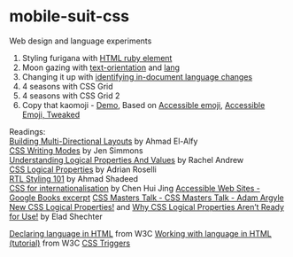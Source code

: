 # mobile-suit-css
Web design and language experiments 

1. Styling furigana with [HTML ruby element](https://developer.mozilla.org/en-US/docs/Web/HTML/Element/ruby)
2. Moon gazing with [text-orientation](https://developer.mozilla.org/en-US/docs/Web/CSS/text-orientation) and [lang](https://developer.mozilla.org/en-US/docs/Web/HTML/Global_attributes/lang)
3. Changing it up with [identifying in-document language changes](https://www.w3.org/International/techniques/authoring-html#indoclang)
4. 4 seasons with CSS Grid 
5. 4 seasons with CSS Grid 2 
6. Copy that kaomoji - [Demo](https://codepen.io/AlcinaW/full/jOqMGYZ), Based on [Accessible emoji](https://tink.uk/accessible-emoji/), [Accessible Emoji, Tweaked](https://adrianroselli.com/2016/12/accessible-emoji-tweaked.html)

Readings:  
[Building Multi-Directional Layouts](https://css-tricks.com/building-multi-directional-layouts/) by Ahmad El-Alfy  
[CSS Writing Modes](https://24ways.org/2016/css-writing-modes/) by Jen Simmons  
[Understanding Logical Properties And Values](https://www.smashingmagazine.com/2018/03/understanding-logical-properties-values/) by Rachel Andrew   
[CSS Logical Properties](https://adrianroselli.com/2019/11/css-logical-properties.html) by Adrian Roselli  
[RTL Styling 101](https://www.rtlstyling.com/posts/rtl-styling/) by Ahmad Shadeed  
[CSS for internationalisation](https://chenhuijing.com/blog/css-for-i18n/#%F0%9F%8E%B9) by Chen Hui Jing
[Accessible Web Sites - Google Books excerpt](https://books.google.ca/books?id=FkcnCgAAQBAJ&pg=PA49&lpg=PA49&dq=japanese+katakana+accessibility&source=bl&ots=sKq_GlCzVD&sig=ACfU3U2B-nv-HiCT4NMDydj1dnDhyzc1Kw&hl=en&sa=X&ved=2ahUKEwjWroi98uPpAhXPVs0KHQJgBZMQ6AEwDnoECAgQAQ#v=onepage&q=japanese%20katakana%20accessibility&f=false)
[CSS Masters Talk - CSS Masters Talk - Adam Argyle](https://youtu.be/zOZju-Z6J2M?t=2146)
[New CSS Logical Properties!](https://medium.com/@elad/new-css-logical-properties-bc6945311ce7) and [Why CSS Logical Properties Aren’t Ready for Use!](https://medium.com/@elad/why-css-logical-properties-arent-ready-for-use-c102925a5cba) by Elad Shechter

[Declaring language in HTML](https://www.w3.org/International/tutorials/language-decl/) from W3C
[Working with language in HTML (tutorial)](https://www.w3.org/International/tutorials/language-decl/) from W3C
[CSS Triggers](https://csstriggers.com)
